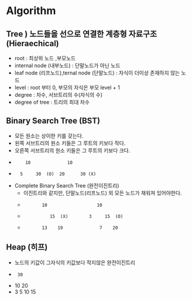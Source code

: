 # Algorithm

## Tree ) 노드들을 선으로 연결한 계층형 자료구조 (Hieraechical)
  - root : 최상위 노드 ,부모노드
  - internal node (내부노드) : 단말노드가 아닌 노드
  - leaf node (리프노드),ternal node (단말노드) : 자식이 더이상 존재하지 않는 노드
  - level : root 부터 0, 부모의 자식은 부모 level + 1
  - degree : 차수, 서브트리의 수(자식의 수)
  - degree of tree : 트리의 최대 차수

## Binary Search Tree (BST)
  - 모든 원소는 상이한 키를 갖는다.
  - 왼쪽 서브트리의 원소 키들은 그 루트의 키보다 작다.
  - 오른쪽 서브트리의 원소 키들은 그 루트의 키보다 크다.
  -         10              10
  -       5     30  (O)  20      30 (X)
  - Complete Binary Search Tree (완전이진트리)
      - 이진트리와 같지만, 단말노드(리프노드) 외 모든 노드가 채워져 있어야한다.
      -            10                   10
      -               15  (X)        3     15  (O)
      -            13    19              7    20
## Heap (히프) 
  - 노드의 키값이 그자식의 키값보다 작지않은 완전이진트리
  -      30                
  -   10     20
  -  3  5  10  15
